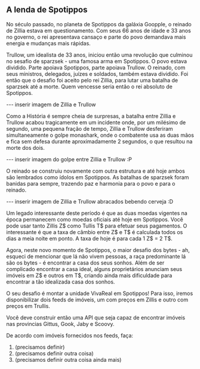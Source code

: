 ## A lenda de Spotippos

No século passado, no planeta de Spotippos da galáxia Goopple, o reinado de Zillia estava em questionamento. Com seus 66 anos de idade e 33 anos no governo, o rei apresentava cansaço e parte do povo demandava mais energia e mudanças mais rápidas. 

Trullow, um idealista de 33 anos, iniciou então uma revolução que culminou no sesafio de sparzsek - uma famosa arma em Spotippos. O povo estava dividido. Parte apoiava Spotippos, parte apoiava Trullow. O reinado, com seus ministros, delegados, juízes e soldados, também estava dividido. Foi então que o desafio foi aceito pelo rei Zillia, para lutar uma batalha de sparzsek até a morte. Quem vencesse seria então o rei absoluto de Spotippos. 

--- inserir imagem de Zillia e Trullow 

Como a História é sempre cheia de surpresas, a batalha entre Zillia e Trullow acabou tragicamente em um incidente onde, por um milésimo de segundo, uma pequena fração de tempo, Zillia e Trullow desferiram simultaneamente o golpe monashark, onde o combatente usa as duas mãos e fica sem defesa durante aproximadamente 2 segundos, o que resultou na morte dos dois.

--- inserir imagem do golpe entre Zillia e Trullow :P
 
O reinado se construiu novamente com outra estrutura e até hoje ambos são lembrados como ídolos em Spotippos. As batalhas de sparzsek foram banidas para sempre, trazendo paz e harmonia para o povo e para o reinado.

--- inserir imagem de Zillia e Trullow abracados bebendo cerveja :D

Um legado interessante deste período é que as duas moedas vigentes na época permanecem como moedas oficiais até hoje em Spotippos. Você pode usar tanto Zillis Z$ como Tullis T$ para efetuar seus pagamentos. O interessante é que a taxa de câmbio entre Z$ e T$ é calculada todos os dias a meia noite em ponto. A taxa de hoje é para cada 1 Z$ = 2 T$.

Agora, neste novo momento de Spotippos, o maior desafio dos bytes - ah, esqueci de mencionar que lá não vivem pessoas, a raça predominante lá são os bytes - é encontrar a casa dos seus sonhos. Além de ser complicado encontrar a casa ideal, alguns proprietários anunciam seus imóveis em Z$ e outros em T$, criando ainda mais dificuldade para encontrar a tão idealizada casa dos sonhos. 

O seu desafio é montar a unidade VivaReal em Spotippos! Para isso, iremos disponibilizar dois feeds de imóveis, um com preços em Zillis e outro com preços em Trullis.

Você deve construir então uma API que seja capaz de encontrar imóveis nas provincias Gittus, Gook, Jaby e Scoovy.

De acordo com imóveis fornecidos nos feeds, faça:

1. (precisamos definir)
2. (precisamos definir outra coisa)
3. (precisamos definir outra coisa ainda mais)

